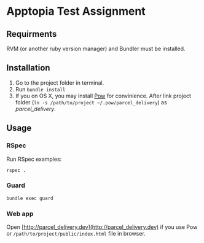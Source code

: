 # Apptopia Test Assignment

## Requirments

RVM (or another ruby version manager) and Bundler must be installed.

## Installation

1. Go to the project folder in terminal.
2. Run `bundle install`
3. If you on OS X, you may install [Pow](http://pow.cx) for convinience. After link project folder (`ln -s /path/to/project ~/.pow/parcel_delivery`) as *parcel_delivery*. 

## Usage
### RSpec
Run RSpec examples:

```
rspec .
```

### Guard
```
bundle exec guard
```

### Web app
Open [http://parcel_delivery.dev](http://parcel_delivery.dev) if you use Pow or `/path/to/project/public/index.html` file in browser.